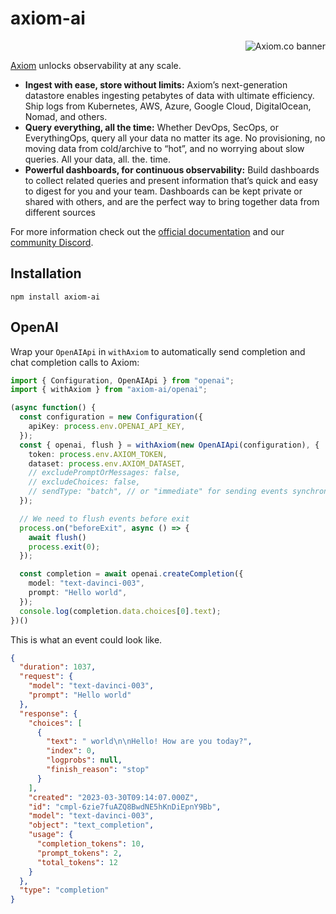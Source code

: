 # axiom-ai

<a href="https://axiom.co">
<picture>
  <source media="(prefers-color-scheme: dark) and (min-width: 600px)" srcset="https://axiom.co/assets/github/axiom-github-banner-light-vertical.svg">
  <source media="(prefers-color-scheme: light) and (min-width: 600px)" srcset="https://axiom.co/assets/github/axiom-github-banner-dark-vertical.svg">
  <source media="(prefers-color-scheme: dark) and (max-width: 599px)" srcset="https://axiom.co/assets/github/axiom-github-banner-light-horizontal.svg">
  <img alt="Axiom.co banner" src="https://axiom.co/assets/github/axiom-github-banner-dark-horizontal.svg" align="right">
</picture>
</a>
&nbsp;

[Axiom](https://axiom.co) unlocks observability at any scale.

- **Ingest with ease, store without limits:** Axiom’s next-generation datastore enables ingesting petabytes of data with ultimate efficiency. Ship logs from Kubernetes, AWS, Azure, Google Cloud, DigitalOcean, Nomad, and others.
- **Query everything, all the time:** Whether DevOps, SecOps, or EverythingOps, query all your data no matter its age. No provisioning, no moving data from cold/archive to “hot”, and no worrying about slow queries. All your data, all. the. time.
- **Powerful dashboards, for continuous observability:** Build dashboards to collect related queries and present information that’s quick and easy to digest for you and your team. Dashboards can be kept private or shared with others, and are the perfect way to bring together data from different sources

For more information check out the [official documentation](https://axiom.co/docs)
and our
[community Discord](https://axiom.co/discord).

## Installation

```shell
npm install axiom-ai
```

## OpenAI

Wrap your `OpenAIApi` in `withAxiom` to automatically send completion and 
chat completion calls to Axiom:

```typescript
import { Configuration, OpenAIApi } from "openai";
import { withAxiom } from "axiom-ai/openai";

(async function() {
  const configuration = new Configuration({
    apiKey: process.env.OPENAI_API_KEY,
  });
  const { openai, flush } = withAxiom(new OpenAIApi(configuration), {
    token: process.env.AXIOM_TOKEN,
    dataset: process.env.AXIOM_DATASET,
    // excludePromptOrMessages: false,
    // excludeChoices: false,
    // sendType: "batch", // or "immediate" for sending events synchronously
  });

  // We need to flush events before exit
  process.on("beforeExit", async () => {
    await flush()
    process.exit(0);
  });

  const completion = await openai.createCompletion({
    model: "text-davinci-003",
    prompt: "Hello world",
  });
  console.log(completion.data.choices[0].text);
})()
```

This is what an event could look like.

```json
{
  "duration": 1037,
  "request": {
    "model": "text-davinci-003",
    "prompt": "Hello world"
  },
  "response": {
    "choices": [
      {
        "text": " world\n\nHello! How are you today?",
        "index": 0,
        "logprobs": null,
        "finish_reason": "stop"
      }
    ],
    "created": "2023-03-30T09:14:07.000Z",
    "id": "cmpl-6zie7fuAZQ8BwdNE5hKnDiEpnY9Bb",
    "model": "text-davinci-003",
    "object": "text_completion",
    "usage": {
      "completion_tokens": 10,
      "prompt_tokens": 2,
      "total_tokens": 12
    }
  },
  "type": "completion"
}
```

